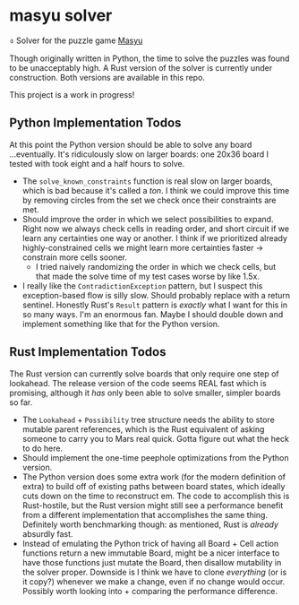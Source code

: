 # masyu solver
⌽ Solver for the puzzle game [Masyu](https://en.wikipedia.org/wiki/Masyu)

Though originally written in Python, the time to solve the puzzles was found to be unacceptably high.
A Rust version of the solver is currently under construction.
Both versions are available in this repo.

This project is a work in progress!

## Python Implementation Todos

At this point the Python version should be able to solve any board ...eventually.
It's ridiculously slow on larger boards: one 20x36 board I tested with took eight and a half hours to solve.

- The `solve_known_constraints` function is real slow on larger boards, which is bad because it's called a _ton_.
I think we could improve this time by removing circles from the set we check once their constraints are met.
- Should improve the order in which we select possibilities to expand.
Right now we always check cells in reading order, and short circuit if we learn any certainties one way or another.
I think if we prioritized already highly-constrained cells we might learn more certainties faster → constrain more cells sooner.
  - I tried naively randomizing the order in which we check cells, but that made the solve time of my test cases worse by like 1.5x.
- I really like the `ContradictionException` pattern, but I suspect this exception-based flow is silly slow.
Should probably replace with a return sentinel.
Honestly Rust's `Result` pattern is _exactly_ what I want for this in so many ways.
I'm an enormous fan.
Maybe I should double down and implement something like that for the Python version.


## Rust Implementation Todos

The Rust version can currently solve boards that only require one step of lookahead.
The release version of the code seems REAL fast which is promising, although it _has_ only been able to solve smaller, simpler boards so far.

- The `Lookahead` + `Possibility` tree structure needs the ability to store mutable parent references, which is the Rust equivalent of asking someone to carry you to Mars real quick.
Gotta figure out what the heck to do here.
- Should implement the one-time peephole optimizations from the Python version.
- The Python version does some extra work (for the modern definition of extra) to build off of existing paths between board states, which ideally cuts down on the time to reconstruct em.
The code to accomplish this is Rust-hostile, but the Rust version might still see a performance benefit from a different implementation that accomplishes the same thing.
Definitely worth benchmarking though: as mentioned, Rust is _already_ absurdly fast.
- Instead of emulating the Python trick of having all Board + Cell action functions return a new immutable Board, might be a nicer interface to have those functions just mutate the Board, then disallow mutability in the solver proper.
Downside is I think we have to clone _everything_ (or is it copy?) whenever we make a change, even if no change would occur.
Possibly worth looking into + comparing the performance difference.

